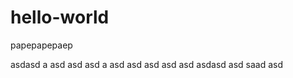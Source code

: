 # hello-world
papepapepaep

asdasd  a       asd asd 	 asd a 	 asd 	 asd 	 asd  asd        asd     asdasd          asd     saad    asd

